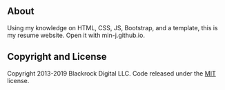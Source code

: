 ## About

Using my knowledge on HTML, CSS, JS, Bootstrap, and a template, this is my resume website. Open it with min-j.github.io.

## Copyright and License

Copyright 2013-2019 Blackrock Digital LLC. Code released under the [MIT](https://github.com/BlackrockDigital/startbootstrap-resume/blob/gh-pages/LICENSE) license.
